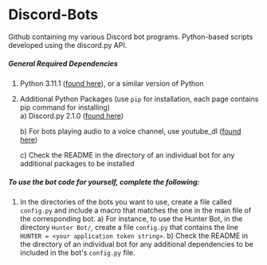 # Discord-Bots
Github containing my various Discord bot programs. Python-based scripts developed using the discord.py API.

##### General Required Dependencies
1) Python 3.11.1 ([found here](https://www.python.org/downloads/release/python-3111/)), or a similar version of Python
2) Additional Python Packages (use ```pip``` for installation, each page contains pip command for installing)<br />
   a) Discord.py 2.1.0 ([found here](https://pypi.org/project/discord.py/2.1.0/))

   b) For bots playing audio to a voice channel, use youtube_dl ([found here](https://pypi.org/project/youtube_dl/))

   c) Check the README in the directory of an individual bot for any additional packages to be installed

##### To use the bot code for yourself, complete the following:
1) In the directories of the bots you want to use, create a file called ```config.py``` and include a macro that matches the one in the main file of the corresponding bot. 
  a) For instance, to use the Hunter Bot, in the directory ```Hunter Bot/```, create a file ```config.py``` that contains the line ```HUNTER = <your application token string>```.
  b) Check the README in the directory of an individual bot for any additional dependencies to be included in the bot's ```config.py``` file.
  
